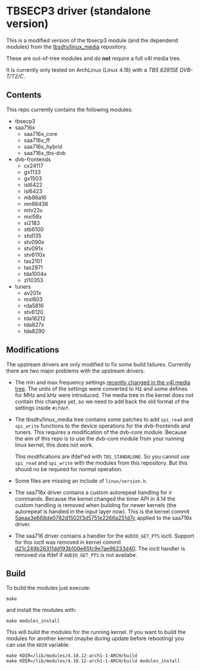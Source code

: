 # TBSECP3 driver (standalone version)

This is a modified version of the tbsecp3 module (and the dependend modules)
from the [tbsdtv/linux_media](https://github.com/tbsdtv/linux_media)
repository.

These are out-of-tree modules and do **not** require a full v4l media tree.

It is currently only tested on ArchLinux (Linux 4.18) with a _TBS 6281SE
DVB-T/T2/C_.

## Contents

This repo currently contains the following modules:

* tbsecp3
* saa716x
  * saa716x_core
  * saa716x_ff
  * saa716x_hybrid
  * saa716x_tbs-dvb
* dvb-frontends
  * cx24117
  * gx1133
  * gx1503
  * isl6422
  * isl6423
  * mb86a16
  * mn88436
  * mtv23x
  * mxl58x
  * si2183
  * stb6100
  * stid135
  * stv090x
  * stv091x
  * stv6110x
  * tas2101
  * tas2971
  * tda1004x
  * zl10353
* tuners
  * av201x
  * mxl603
  * rda5816
  * stv6120
  * tda18212
  * tda827x
  * tda8290

## Modifications

The upstream drivers are only modified to fix some build failures. Currently
there are two major problems with the upstream drivers:

* The min and max frequency settings [recently changed in the v4l media
  tree](https://patchwork.kernel.org/patch/10507827/). The units of the
  settings were converted to Hz and some defines for MHz and kHz were
  introduced. The media tree in the kernel does not contain this changes yet,
  so we need to add back the old format of the settings inside `#ifdef`.

* The tbsdtv/linux\_media tree contains some patches to add `spi_read` and
  `spi_write` functions to the device operations for the dvb-frontends and
  tuners. This requires a modification of the dvb-core module. Because the aim
  of this repo is to use the dvb-core module from your running linux kernel,
  this does not work.
  
  This modifications are ifdef'ed with `TBS_STANDALONE`. So you cannot use
  `spi_read` and `spi_write` with the modules from this repository. But this
  should no be required for normal operation.

* Some files are missing an include of `linux/version.h`.

* The saa716x driver contains a custom autorepeat handling for ir commands.
  Because the kernel changed the timer API in 4.14 the custom handling is
  removed when building for newer kernels (the autorepeat is handled in the
  input layer now). This is the kernel commit
  [5aeaa3e668de0782d1502f3d5751e2266a251d7c](https://git.kernel.org/pub/scm/linux/kernel/git/torvalds/linux.git/commit/?id=5aeaa3e668de0782d1502f3d5751e2266a251d7c)
  applied to the saa716x driver.

* The saa716 driver contains a handler for the `AUDIO_GET_PTS` ioctl.
  Support for this ioctl was removed in kernel commit
  [d21c249b26311dd193b100e65fc9e7ae96233d40](https://git.kernel.org/pub/scm/linux/kernel/git/torvalds/linux.git/commit/?id=d21c249b26311dd193b100e65fc9e7ae96233d40).
  The ioctl handler is removed via ifdef if `AUDIO_GET_PTS` is not availabe.

## Build

To build the modules just execute:

```
make
```

and install the modules with:

```
make modules_install
```

This will build the modules for the running kernel. If you want to build the
modules for another kernel (maybe during update before rebooting) you can use
the `KDIR` variable:

```
make KDIR=/lib/modules/4.18.12-arch1-1-ARCH/build
make KDIR=/lib/modules/4.18.12-arch1-1-ARCH/build modules_install
```
